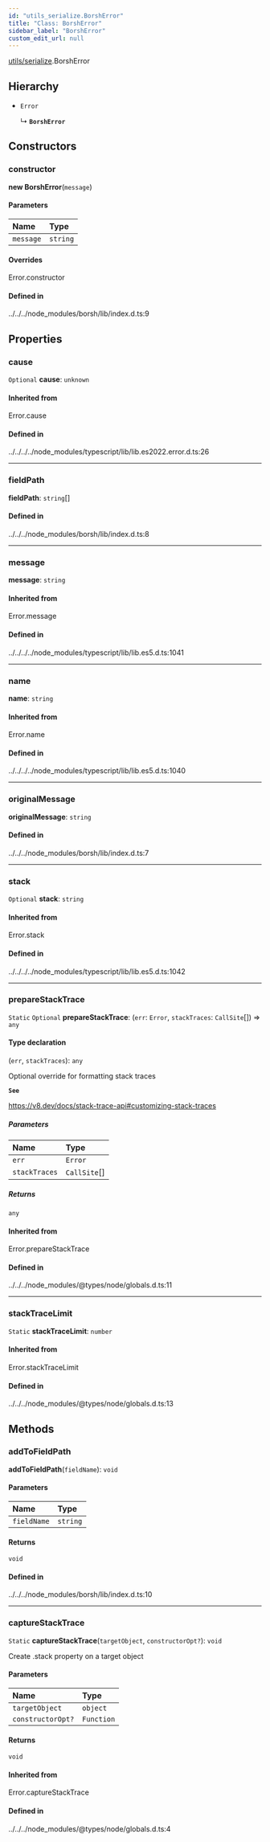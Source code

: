 ```yaml
---
id: "utils_serialize.BorshError"
title: "Class: BorshError"
sidebar_label: "BorshError"
custom_edit_url: null
---
```


[utils/serialize](../modules/utils_serialize.md).BorshError

## Hierarchy

- `Error`

  ↳ **`BorshError`**

## Constructors

### constructor

**new BorshError**(`message`)

#### Parameters

| Name | Type |
| :------ | :------ |
| `message` | `string` |

#### Overrides

Error.constructor

#### Defined in

../../../node_modules/borsh/lib/index.d.ts:9

## Properties

### cause

 `Optional` **cause**: `unknown`

#### Inherited from

Error.cause

#### Defined in

../../../../node_modules/typescript/lib/lib.es2022.error.d.ts:26

___

### fieldPath

 **fieldPath**: `string`[]

#### Defined in

../../../node_modules/borsh/lib/index.d.ts:8

___

### message

 **message**: `string`

#### Inherited from

Error.message

#### Defined in

../../../../node_modules/typescript/lib/lib.es5.d.ts:1041

___

### name

 **name**: `string`

#### Inherited from

Error.name

#### Defined in

../../../../node_modules/typescript/lib/lib.es5.d.ts:1040

___

### originalMessage

 **originalMessage**: `string`

#### Defined in

../../../node_modules/borsh/lib/index.d.ts:7

___

### stack

 `Optional` **stack**: `string`

#### Inherited from

Error.stack

#### Defined in

../../../../node_modules/typescript/lib/lib.es5.d.ts:1042

___

### prepareStackTrace

 `Static` `Optional` **prepareStackTrace**: (`err`: `Error`, `stackTraces`: `CallSite`[]) => `any`

#### Type declaration

(`err`, `stackTraces`): `any`

Optional override for formatting stack traces

**`See`**

https://v8.dev/docs/stack-trace-api#customizing-stack-traces

##### Parameters

| Name | Type |
| :------ | :------ |
| `err` | `Error` |
| `stackTraces` | `CallSite`[] |

##### Returns

`any`

#### Inherited from

Error.prepareStackTrace

#### Defined in

../../../node_modules/@types/node/globals.d.ts:11

___

### stackTraceLimit

 `Static` **stackTraceLimit**: `number`

#### Inherited from

Error.stackTraceLimit

#### Defined in

../../../node_modules/@types/node/globals.d.ts:13

## Methods

### addToFieldPath

**addToFieldPath**(`fieldName`): `void`

#### Parameters

| Name | Type |
| :------ | :------ |
| `fieldName` | `string` |

#### Returns

`void`

#### Defined in

../../../node_modules/borsh/lib/index.d.ts:10

___

### captureStackTrace

`Static` **captureStackTrace**(`targetObject`, `constructorOpt?`): `void`

Create .stack property on a target object

#### Parameters

| Name | Type |
| :------ | :------ |
| `targetObject` | `object` |
| `constructorOpt?` | `Function` |

#### Returns

`void`

#### Inherited from

Error.captureStackTrace

#### Defined in

../../../node_modules/@types/node/globals.d.ts:4
